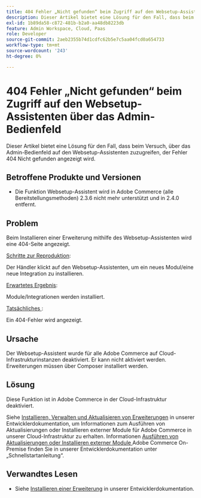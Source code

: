 ```yaml
---
title: 404 Fehler „Nicht gefunden“ beim Zugriff auf den Websetup-Assistenten über das Admin-Bedienfeld
description: Dieser Artikel bietet eine Lösung für den Fall, dass beim Versuch, über das Admin-Bedienfeld auf den Websetup-Assistenten zuzugreifen, der Fehler 404 Nicht gefunden angezeigt wird.
exl-id: 1b89da58-c872-481b-b2a0-aa48db8223db
feature: Admin Workspace, Cloud, Paas
role: Developer
source-git-commit: 2aeb2355b74d1cdfc62b5e7c5aa04fcd0a654733
workflow-type: tm+mt
source-wordcount: '243'
ht-degree: 0%

---
```


# 404 Fehler „Nicht gefunden“ beim Zugriff auf den Websetup-Assistenten über das Admin-Bedienfeld

Dieser Artikel bietet eine Lösung für den Fall, dass beim Versuch, über das Admin-Bedienfeld auf den Websetup-Assistenten zuzugreifen, der Fehler 404 Nicht gefunden angezeigt wird.

## Betroffene Produkte und Versionen

* Die Funktion Websetup-Assistent wird in Adobe Commerce (alle Bereitstellungsmethoden) 2.3.6 nicht mehr unterstützt und in 2.4.0 entfernt.

## Problem

Beim Installieren einer Erweiterung mithilfe des Websetup-Assistenten wird eine 404-Seite angezeigt.

<u>Schritte zur Reproduktion</u>:

Der Händler klickt auf den Websetup-Assistenten, um ein neues Modul/eine neue Integration zu installieren.

<u>Erwartetes Ergebnis</u>:

Module/Integrationen werden installiert.

<u>Tatsächliches </u>:

Ein 404-Fehler wird angezeigt.

## Ursache

Der Websetup-Assistent wurde für alle Adobe Commerce auf Cloud-Infrastrukturinstanzen deaktiviert. Er kann nicht aktiviert werden. Erweiterungen müssen über Composer installiert werden.

## Lösung

Diese Funktion ist in Adobe Commerce in der Cloud-Infrastruktur deaktiviert.

Siehe [Installieren, Verwalten und Aktualisieren von Erweiterungen](https://experienceleague.adobe.com/de/docs/commerce-cloud-service/user-guide/configure-store/extensions) in unserer Entwicklerdokumentation, um Informationen zum Ausführen von Aktualisierungen oder Installieren externer Module für Adobe Commerce in unserer Cloud-Infrastruktur zu erhalten.
Informationen [&#x200B; Ausführen von Aktualisierungen oder Installieren externer Module &#x200B;](https://experienceleague.adobe.com/de/docs/commerce-operations/installation-guide/composer) Adobe Commerce On-Premise finden Sie in unserer Entwicklerdokumentation unter „Schnellstartanleitung“.

## Verwandtes Lesen

* Siehe [Installieren einer Erweiterung](https://experienceleague.adobe.com/de/docs/commerce-cloud-service/user-guide/configure-store/extensions#install-an-extension) in unserer Entwicklerdokumentation.
